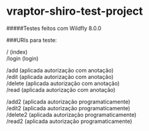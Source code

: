 vraptor-shiro-test-project
==========================

#####Testes feitos com Wildfly 8.0.0

###URIs para teste:

/ (index)    
/login (login)    
   
/add (aplicada autorização com anotação)    
/edit (aplicada autorização com anotação)    
/delete (aplicada autorização com anotação)    
/read (aplicada autorização com anotação)    
    
/add2 (aplicada autorização programaticamente)  
/edit2 (aplicada autorização programaticamente)  
/delete2 (aplicada autorização programaticamente)  
/read2 (aplicada autorização programaticamente)  
